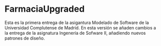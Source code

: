 # FarmaciaUpgraded
Esta es la primera entrega de la asigantura Modelado de Software de la Universidad Complutense de Madrid.
En esta versión se añaden cambios a la entrega de la asignatura Ingenería de Sofware II, añadiendo nuevos patrones de diseño.
